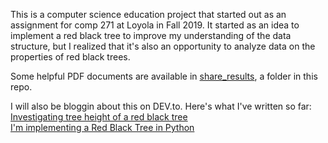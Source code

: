 This is a computer science education project that started out as an assignment for comp 271 at Loyola in Fall 2019. It started as an idea to implement a red black tree to improve my understanding of the data structure, but I realized that it's also an opportunity to analyze data on the properties of red black trees.

Some helpful PDF documents are available in [share_results](https://github.com/erik-kristofer-anderson/Red-Black-Tree/tree/master/share_results), a folder in this repo.

I will also be bloggin about this on DEV.to. Here's what I've written so far:
[Investigating tree height of a red black tree](https://dev.to/erikkristoferanderson/investigating-tree-height-of-a-red-black-tree-2pbh)  
[I'm implementing a Red Black Tree in Python](https://dev.to/erikkristoferanderson/investigating-tree-height-of-a-red-black-tree-2pbh)  
